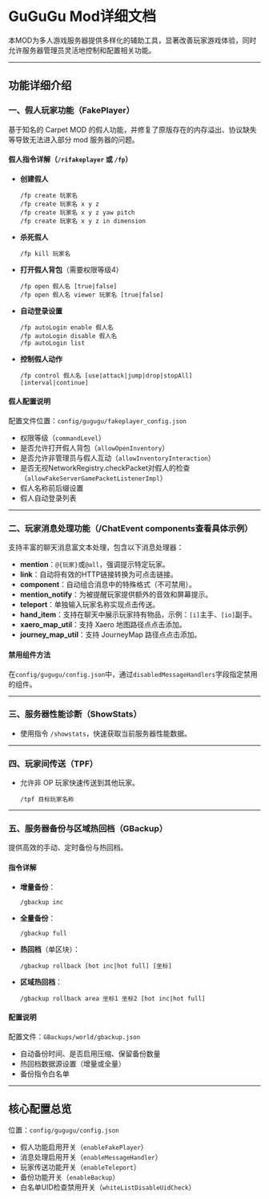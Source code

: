# GuGuGu Mod详细文档

本MOD为多人游戏服务器提供多样化的辅助工具，显著改善玩家游戏体验，同时允许服务器管理员灵活地控制和配置相关功能。

---

## 功能详细介绍

### 一、假人玩家功能（FakePlayer）

基于知名的 Carpet MOD 的假人功能，并修复了原版存在的内存溢出、协议缺失等导致无法进入部分 mod 服务器的问题。

#### 假人指令详解（`/rifakeplayer` 或 `/fp`）

* **创建假人**

  ```
  /fp create 玩家名
  /fp create 玩家名 x y z
  /fp create 玩家名 x y z yaw pitch
  /fp create 玩家名 x y z in dimension
  ```

* **杀死假人**

  ```
  /fp kill 玩家名
  ```

* **打开假人背包**（需要权限等级4）

  ```
  /fp open 假人名 [true|false]
  /fp open 假人名 viewer 玩家名 [true|false]
  ```

* **自动登录设置**

  ```
  /fp autoLogin enable 假人名
  /fp autoLogin disable 假人名
  /fp autoLogin list
  ```

* **控制假人动作**

  ```
  /fp control 假人名 [use|attack|jump|drop|stopAll] [interval|continue]
  ```

#### 假人配置说明

配置文件位置：`config/gugugu/fakeplayer_config.json`

* 权限等级（`commandLevel`）
* 是否允许打开假人背包（`allowOpenInventory`）
* 是否允许非管理员与假人互动（`allowInventoryInteraction`）
* 是否无视NetworkRegistry.checkPacket对假人的检查（`allowFakeServerGamePacketListenerImpl`）
* 假人名称前后缀设置
* 假人自动登录列表

---

### 二、玩家消息处理功能（/ChatEvent components查看具体示例）

支持丰富的聊天消息富文本处理，包含以下消息处理器：

* **mention**：`@{玩家}`或`@all`，强调提示特定玩家。
* **link**：自动将有效的HTTP链接转换为可点击链接。
* **component**：自动组合消息中的特殊格式（不可禁用）。
* **mention\_notify**：为被提醒玩家提供额外的音效和屏幕提示。
* **teleport**：单独输入玩家名称实现点击传送。
* **hand\_item**：支持在聊天中展示玩家持有物品，示例：`[i]`主手、`[io]`副手。
* **xaero\_map\_util**：支持 Xaero 地图路径点点击添加。
* **journey\_map\_util**：支持 JourneyMap 路径点点击添加。

#### 禁用组件方法

在`config/gugugu/config.json`中，通过`disabledMessageHandlers`字段指定禁用的组件。

---

### 三、服务器性能诊断（ShowStats）

* 使用指令 `/showstats`，快速获取当前服务器性能数据。

---

### 四、玩家间传送（TPF）

* 允许非 OP 玩家快速传送到其他玩家。

  ```
  /tpf 目标玩家名称
  ```

---

### 五、服务器备份与区域热回档（GBackup）

提供高效的手动、定时备份与热回档。

#### 指令详解

* **增量备份**：

  ```
  /gbackup inc
  ```

* **全量备份**：

  ```
  /gbackup full
  ```

* **热回档**（单区块）：

  ```
  /gbackup rollback [hot inc|hot full] [坐标]
  ```

* **区域热回档**：

  ```
  /gbackup rollback area 坐标1 坐标2 [hot inc|hot full]
  ```

#### 配置说明

配置文件：`GBackups/world/gbackup.json`

* 自动备份时间、是否启用压缩、保留备份数量
* 热回档数据源设置（增量或全量）
* 备份指令白名单

---

## 核心配置总览

位置：`config/gugugu/config.json`

* 假人功能启用开关（`enableFakePlayer`）
* 消息处理启用开关（`enableMessageHandler`）
* 玩家传送功能开关（`enableTeleport`）
* 备份功能开关（`enableBackup`）
* 白名单UID检查禁用开关（`whiteListDisableUidCheck`）